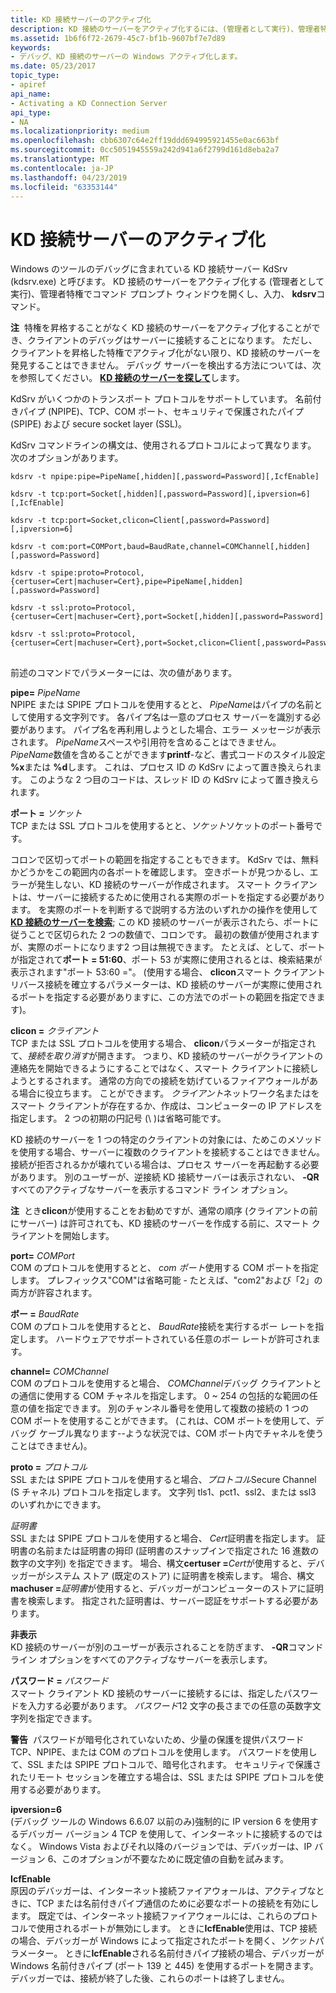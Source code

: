 ```yaml
---
title: KD 接続サーバーのアクティブ化
description: KD 接続のサーバーをアクティブ化するには、(管理者として実行)、管理者特権でコマンド プロンプト ウィンドウを開き kdsrv コマンドを入力します。
ms.assetid: 1b6f6f72-2679-45c7-bf1b-9607bf7e7d89
keywords:
- デバッグ、KD 接続のサーバーの Windows アクティブ化します。
ms.date: 05/23/2017
topic_type:
- apiref
api_name:
- Activating a KD Connection Server
api_type:
- NA
ms.localizationpriority: medium
ms.openlocfilehash: cbb6307c64e2ff19ddd694995921455e0ac663bf
ms.sourcegitcommit: 0cc5051945559a242d941a6f2799d161d8eba2a7
ms.translationtype: MT
ms.contentlocale: ja-JP
ms.lasthandoff: 04/23/2019
ms.locfileid: "63353144"
---
```

# <a name="activating-a-kd-connection-server"></a>KD 接続サーバーのアクティブ化


Windows のツールのデバッグに含まれている KD 接続サーバー KdSrv (kdsrv.exe) と呼びます。 KD 接続のサーバーをアクティブ化する (管理者として実行)、管理者特権でコマンド プロンプト ウィンドウを開くし、入力、 **kdsrv**コマンド。

**注**  特権を昇格することがなく KD 接続のサーバーをアクティブ化することができ、クライアントのデバッグはサーバーに接続することになります。 ただし、クライアントを昇格した特権でアクティブ化がない限り、KD 接続のサーバーを発見することはできません。 デバッグ サーバーを検出する方法については、次を参照してください。 [ **KD 接続のサーバーを探して**](searching-for-kd-connection-servers.md)します。

 

KdSrv がいくつかのトランスポート プロトコルをサポートしています。 名前付きパイプ (NPIPE)、TCP、COM ポート、セキュリティで保護されたパイプ (SPIPE) および secure socket layer (SSL)。

KdSrv コマンドラインの構文は、使用されるプロトコルによって異なります。 次のオプションがあります。

```console
kdsrv -t npipe:pipe=PipeName[,hidden][,password=Password][,IcfEnable] 

kdsrv -t tcp:port=Socket[,hidden][,password=Password][,ipversion=6][,IcfEnable] 

kdsrv -t tcp:port=Socket,clicon=Client[,password=Password][,ipversion=6] 

kdsrv -t com:port=COMPort,baud=BaudRate,channel=COMChannel[,hidden][,password=Password] 

kdsrv -t spipe:proto=Protocol,{certuser=Cert|machuser=Cert},pipe=PipeName[,hidden][,password=Password] 

kdsrv -t ssl:proto=Protocol,{certuser=Cert|machuser=Cert},port=Socket[,hidden][,password=Password] 

kdsrv -t ssl:proto=Protocol,{certuser=Cert|machuser=Cert},port=Socket,clicon=Client[,password=Password] 
```

## <span id="ddk_activating_a_kd_connection_server_dbg"></span><span id="DDK_ACTIVATING_A_KD_CONNECTION_SERVER_DBG"></span>


前述のコマンドでパラメーターには、次の値があります。

<span id="________pipe_________PipeName"></span><span id="________pipe_________pipename"></span><span id="________PIPE_________PIPENAME"></span> **pipe=** *PipeName*  
NPIPE または SPIPE プロトコルを使用するとと、 *PipeName*はパイプの名前として使用する文字列です。 各パイプ名は一意のプロセス サーバーを識別する必要があります。 パイプ名を再利用しようとした場合、エラー メッセージが表示されます。 *PipeName*スペースや引用符を含めることはできません。 *PipeName*数値を含めることができます**printf**-など、書式コードのスタイル設定 **%x**または **%d**します。 これは、プロセス ID の KdSrv によって置き換えられます。 このような 2 つ目のコードは、スレッド ID の KdSrv によって置き換えられます。

<span id="________port_________Socket"></span><span id="________port_________socket"></span><span id="________PORT_________SOCKET"></span> **ポート =** *ソケット*  
TCP または SSL プロトコルを使用するとと、*ソケット*ソケットのポート番号です。

コロンで区切ってポートの範囲を指定することもできます。 KdSrv では、無料かどうかをこの範囲内の各ポートを確認します。 空きポートが見つかるし、エラーが発生しない、KD 接続のサーバーが作成されます。 スマート クライアントは、サーバーに接続するために使用される実際のポートを指定する必要があります。 を実際のポートを判断するで説明する方法のいずれかの操作を使用して[ **KD 接続のサーバーを検索**](searching-for-kd-connection-servers.md); この KD 接続のサーバーが表示されたら、ポートに従うことで区切られた 2 つの数値で、コロンです。 最初の数値が使用されますが、実際のポートになります2 つ目は無視できます。 たとえば、として、ポートが指定されて**ポート = 51:60**、ポート 53 が実際に使用されるとは、検索結果が表示されます"ポート 53:60 ="。 (使用する場合、 **clicon**スマート クライアント リバース接続を確立するパラメーターは、KD 接続のサーバーが実際に使用されるポートを指定する必要がありますに、この方法でのポートの範囲を指定できます)。

<span id="________clicon_________Client"></span><span id="________clicon_________client"></span><span id="________CLICON_________CLIENT"></span> **clicon =** *クライアント*  
TCP または SSL プロトコルを使用する場合、 **clicon**パラメーターが指定されて、*接続を取り消す*が開きます。 つまり、KD 接続のサーバーがクライアントの連絡先を開始できるようにすることではなく、スマート クライアントに接続しようとするされます。 通常の方向での接続を妨げているファイアウォールがある場合に役立ちます。 ことができます。 *クライアント*ネットワーク名またはをスマート クライアントが存在するか、作成は、コンピューターの IP アドレスを指定します。 2 つの初期の円記号 (\\ \)は省略可能です。

KD 接続のサーバーを 1 つの特定のクライアントの対象には、ためこのメソッドを使用する場合、サーバーに複数のクライアントを接続することはできません。 接続が拒否されるかが壊れている場合は、プロセス サーバーを再起動する必要があります。 別のユーザーが、逆接続 KD 接続サーバーは表示されない、 **-QR**すべてのアクティブなサーバーを表示するコマンド ライン オプション。

**注**  とき**clicon**が使用することをお勧めですが、通常の順序 (クライアントの前にサーバー) は許可されても、KD 接続のサーバーを作成する前に、スマート クライアントを開始します。

 

<span id="port_________COMPort"></span><span id="port_________comport"></span><span id="PORT_________COMPORT"></span>**port=** *COMPort*  
COM のプロトコルを使用するとと、 *com ポート*使用する COM ポートを指定します。 プレフィックス"COM"は省略可能 - たとえば、"com2"および「2」の両方が許容されます。

<span id="baud_________BaudRate"></span><span id="baud_________baudrate"></span><span id="BAUD_________BAUDRATE"></span>**ボー =** *BaudRate*  
COM のプロトコルを使用するとと、 *BaudRate*接続を実行するボー レートを指定します。 ハードウェアでサポートされている任意のボー レートが許可されます。

<span id="channel_________COMChannel"></span><span id="channel_________comchannel"></span><span id="CHANNEL_________COMCHANNEL"></span>**channel=** *COMChannel*  
COM のプロトコルを使用すると場合、 *COMChannel*デバッグ クライアントとの通信に使用する COM チャネルを指定します。 0 ~ 254 の包括的な範囲の任意の値を指定できます。 別のチャンネル番号を使用して複数の接続の 1 つの COM ポートを使用することができます。 (これは、COM ポートを使用して、デバッグ ケーブル異なります--ような状況では、COM ポート内でチャネルを使うことはできません)。

<span id="________proto_________Protocol"></span><span id="________proto_________protocol"></span><span id="________PROTO_________PROTOCOL"></span> **proto =** *プロトコル*  
SSL または SPIPE プロトコルを使用すると場合、*プロトコル*Secure Channel (S チャネル) プロトコルを指定します。 文字列 tls1、pct1、ssl2、または ssl3 のいずれかにできます。

<span id="________Cert"></span><span id="________cert"></span><span id="________CERT"></span> *証明書*  
SSL または SPIPE プロトコルを使用すると場合、 *Cert*証明書を指定します。 証明書の名前または証明書の拇印 (証明書のスナップインで指定された 16 進数の数字の文字列) を指定できます。 場合、構文**certuser =**<em>Cert</em>が使用すると、デバッガーがシステム ストア (既定のストア) に証明書を検索します。 場合、構文**machuser =**<em>証明書</em>が使用すると、デバッガーがコンピューターのストアに証明書を検索します。 指定された証明書は、サーバー認証をサポートする必要があります。

<span id="________hidden"></span><span id="________HIDDEN"></span> **非表示**  
KD 接続のサーバーが別のユーザーが表示されることを防ぎます、 **-QR**コマンド ライン オプションをすべてのアクティブなサーバーを表示します。

<span id="________password_________Password"></span><span id="________password_________password"></span><span id="________PASSWORD_________PASSWORD"></span> **パスワード =** *パスワード*  
スマート クライアント KD 接続のサーバーに接続するには、指定したパスワードを入力する必要があります。 *パスワード*12 文字の長さまでの任意の英数字文字列を指定できます。

**警告**  パスワードが暗号化されていないため、少量の保護を提供パスワード TCP、NPIPE、または COM のプロトコルを使用します。 パスワードを使用して、SSL または SPIPE プロトコルで、暗号化されます。 セキュリティで保護されたリモート セッションを確立する場合は、SSL または SPIPE プロトコルを使用する必要があります。

 

<span id="________ipversion_6"></span><span id="________IPVERSION_6"></span> **ipversion=6**  
(デバッグ ツールの Windows 6.6.07 以前のみ)強制的に IP version 6 を使用するデバッガー バージョン 4 TCP を使用して、インターネットに接続するのではなく。 Windows Vista およびそれ以降のバージョンでは、デバッガーは、IP バージョン 6、このオプションが不要なために既定値の自動を試みます。

<span id="________IcfEnable"></span><span id="________icfenable"></span><span id="________ICFENABLE"></span> **IcfEnable**  
原因のデバッガーは、インターネット接続ファイアウォールは、アクティブなときに、TCP または名前付きパイプ通信のために必要なポートの接続を有効にします。 既定では、インターネット接続ファイアウォールには、これらのプロトコルで使用されるポートが無効にします。 ときに**IcfEnable**使用は、TCP 接続の場合、デバッガーが Windows によって指定されたポートを開く、*ソケット*パラメーター。 ときに**IcfEnable**される名前付きパイプ接続の場合、デバッガーが Windows 名前付きパイプ (ポート 139 と 445) を使用するポートを開きます。 デバッガーでは、接続が終了した後、これらのポートは終了しません。

 

 





